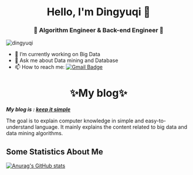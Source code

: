 <h1 align="center"> Hello, I'm Dingyuqi 👋 </h1>
<h3 align="center">🚀 Algorithm Engineer & Back-end Engineer 🚀</h3>

<p align="left"> <img src="https://komarev.com/ghpvc/?username=dingyuqi" alt="dingyuqi" /> </p>

- 🔭 I’m currently working on Big Data
- 💬 Ask me about Data mining and Database
- 📫 How to reach me:   [![Gmail Badge](https://img.shields.io/badge/-Gmail-c14438?style=flat-square&logo=Gmail&logoColor=white&link=mailto:shuklaraghav321.com)](mailto:dingyq2023@gmail.com)
<h1 align="center">
✨My blog✨
</h1>

***My blog is : [keep it simple](https://dingyuqi.com)***

The goal is to explain computer knowledge in simple and easy-to-understand language. It mainly explains the content related to big data and data mining algorithms.

## Some Statistics About Me
[![Anurag's GitHub stats](https://github-readme-stats.vercel.app/api?username=dingyuqi&count_private=true&show_icons=true&theme=transparent)](https://github.com/anuraghazra/github-readme-stats)
